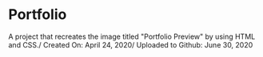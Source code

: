 # Portfolio
A project that recreates the image titled "Portfolio Preview" by using HTML and CSS./
Created On: April 24, 2020/
Uploaded to Github: June 30, 2020